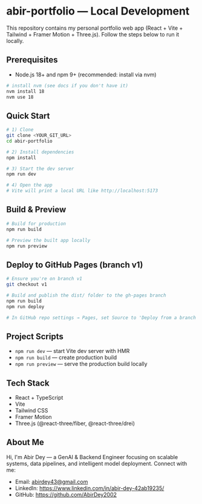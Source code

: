 # abir-portfolio — Local Development

This repository contains my personal portfolio web app (React + Vite + Tailwind + Framer Motion + Three.js). Follow the steps below to run it locally.

## Prerequisites

- Node.js 18+ and npm 9+ (recommended: install via nvm)

```bash
# install nvm (see docs if you don't have it)
nvm install 18
nvm use 18
```

## Quick Start

```bash
# 1) Clone
git clone <YOUR_GIT_URL>
cd abir-portfolio

# 2) Install dependencies
npm install

# 3) Start the dev server
npm run dev

# 4) Open the app
# Vite will print a local URL like http://localhost:5173
```

## Build & Preview

```bash
# Build for production
npm run build

# Preview the built app locally
npm run preview
```

## Deploy to GitHub Pages (branch v1)

```bash
# Ensure you're on branch v1
git checkout v1

# Build and publish the dist/ folder to the gh-pages branch
npm run build
npm run deploy

# In GitHub repo settings → Pages, set Source to 'Deploy from a branch' → gh-pages
```

## Project Scripts

- `npm run dev` — start Vite dev server with HMR
- `npm run build` — create production build
- `npm run preview` — serve the production build locally

## Tech Stack

- React + TypeScript
- Vite
- Tailwind CSS
- Framer Motion
- Three.js (@react-three/fiber, @react-three/drei)

## About Me

Hi, I'm Abir Dey — a GenAI & Backend Engineer focusing on scalable systems, data pipelines, and intelligent model deployment. Connect with me:

- Email: abirdey43@gmail.com
- LinkedIn: https://www.linkedin.com/in/abir-dey-42ab19235/
- GitHub: https://github.com/AbirDey2002
